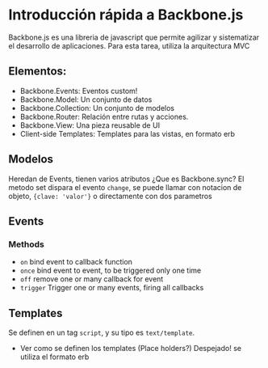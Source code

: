 # Introducción rápida a Backbone.js
    
Backbone.js es una libreria de javascript que permite agilizar y sistematizar el desarrollo de aplicaciones.
Para esta tarea, utiliza la arquitectura MVC

## Elementos:

 - Backbone.Events: Eventos custom!
 - Backbone.Model: Un conjunto de datos
 - Backbone.Collection: Un conjunto de modelos
 - Backbone.Router: Relación entre rutas y acciones.
 - Backbone.View: Una pieza reusable de UI
 - Client-side Templates: Templates para las vistas, en formato erb

## Modelos

Heredan de Events, tienen varios atributos
¿Que es Backbone.sync?
El metodo set dispara el evento `change`, se puede llamar con notacion de objeto, `{clave: 'valor'}` o directamente con dos parametros



## Events

### Methods

   - `on` bind event to callback function
   - `once` bind event to event, to be triggered only one time
   - `off` remove one or many callback for event
   - `trigger` Trigger one or many events, firing all callbacks

## Templates

Se definen en un tag `script`, y su tipo es `text/template`.

 * Ver como se definen los templates (Place holders?) Despejado! se utiliza el formato erb
 
